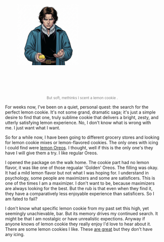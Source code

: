 <figure style="text-align: center;">
  <div style="width: 400px; height: 300px; overflow: hidden; position: relative;">
    <img src="/assets/img/lemon-hamlet.png" alt="Alas " style="position: absolute; top: 0; left: 0; transform: scale(0.5); transform-origin: top left;">
  </div>
  <figcaption style="font-size: smaller; color: gray;">But soft, methinks I scent a lemon cookie .</figcaption>
</figure>

For weeks now, I've been on a quiet, personal quest: the search for the perfect lemon cookie. It's not some grand, dramatic saga; it's just a simple desire to find that one, truly sublime cookie that delivers a bright, zesty, and utterly satisfying lemon experience. No, I don't know what is wrong with me.  I just want what I want. 

So for a while now, I have been going to different grocery stores and looking for lemon cookie mixes or lemon-flavored cookies. The only ones with icing I could find were [lemon Oreos](https://www.oreo.com/products/oreo-lemon-cookies?Size=2+Pack).  I thought, well if this is the only one's they have I will give them a try.  I like regular Oreos.

I opened the package on the walk home. The cookie part had no lemon flavor, it was like one of those regualar 'Golden' Oreos. The filling was okay.  It had a mild lemon flavor but not what I was hoping for.  I understand in psychology, some people are maximizers and some are satisficers. This is one of the times I am a maximizer.  I don't want to be, because maximizers are always looking for the best.   But the rub is that even when they find it, they have a comparatively less enjoyable experience than satisficers.  So I am fated to fail?



I don't know what specific lemon cookie from my past set this high, yet seemingly unachievable, bar. But its memory drives my continued search. It might be that I am nostalgic or have unrealistic expections.  Anyway if anyone knows of lemon cookie they really enjoy I'd love to hear about it. 
There are some lemon cookies I like.  These [are great](https://www.tatesbakeshop.com/cookies/flavors/new-lemon-cookies) but they don't have any icing.
